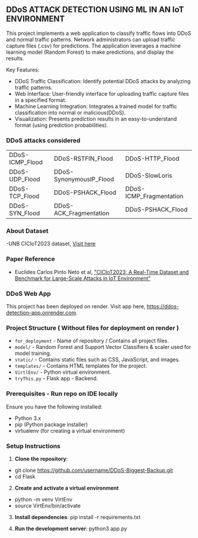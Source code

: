 ## DDoS ATTACK DETECTION USING ML IN AN IoT ENVIRONMENT

This project implements a web application to classify traffic flows into DDoS and normal traffic patterns. 
Network administrators can upload traffic capture files (.csv) for predictions. The application leverages a machine learning model (Random Forest)  to make predictions,
and display the results.

Key Features:

- DDoS Traffic Classification: Identify potential DDoS attacks by analyzing traffic patterns.
- Web Interface: User-friendly interface for uploading traffic capture files in a specified format.
- Machine Learning Integration: Integrates a trained model for traffic classification into normal or malicious(DDoS).
- Visualization: Presents prediction results in an easy-to-understand format (using prediction probabilities).

### DDoS attacks considered

|                            |                            |                            |
|----------------------------|----------------------------|----------------------------|
| DDoS-ICMP_Flood            | DDoS-RSTFIN_Flood          | DDoS-HTTP_Flood            |
| DDoS-UDP_Flood             | DDoS-SynonymousIP_Flood    | DDoS-SlowLoris             |
| DDoS-TCP_Flood             | DDoS-PSHACK_Flood          | DDoS-ICMP_Fragmentation    |
| DDoS-SYN_Flood             | DDoS-ACK_Fragmentation     | DDoS-PSHACK_Flood          |


### About Dataset
-UNB CICIoT2023 dataset, [Visit here](https://www.unb.ca/cic/datasets/iotdataset-2023.html)

### Paper Reference
- Euclides Carlos Pinto Neto et al, ["CICIoT2023: A Real-Time Dataset and Benchmark for Large-Scale Attacks in IoT Environment"](https//:www.mdpi.com/1424-8220/23/13/5941)


### DDoS Web App

This project has been deployed on render. Visit app here, https://ddos-detection-app.onrender.com.

### Project Structure ( Without files for deployment on render )

- `for_deployment` - Name of repository / Contains all project files.
- `model/` - Random Forest and Support Vector Classifiers & scaler used for model training.
- `static/` - Contains static files such as CSS, JavaScript, and images.
- `templates/` - Contains HTML templates for the project.
- `VirtlEnv/` - Python virtual environment.
- `tryThis.py` - Flask app - Backend.

### Prerequisites - Run repo on IDE locally 

Ensure you have the following installed:

- Python 3.x
- pip (Python package installer)
- virtualenv (for creating a virtual environment)

### Setup Instructions

1. **Clone the repository**:

 - git clone https://github.com/username/DDoS-Biggest-Backup.git
 - cd Flask

2. **Create and activate a virtual environment**

 - python -m venv VirtEnv
 - source VirtEnv/bin/activate

3. **Install dependencies**:
   pip install -r requirements.txt

4. **Run the development server**:
   python3 app.py
